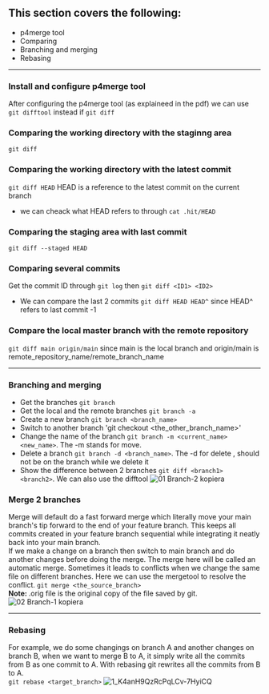 ## This section covers the following:
- p4merge tool
- Comparing
- Branching and merging
- Rebasing

--------------------
### Install and configure p4merge tool
After configuring the p4merge tool (as explaineed in the pdf) we can use `git difftool` instead if `git diff`
### Comparing the working directory with the staginng area
`git diff`
### Comparing the working directory with the latest commit
`git diff HEAD` HEAD is a reference to the latest commit on the current branch 
- we can cheack what HEAD refers to through `cat .hit/HEAD`
### Comparing the staging area with last commit
`git diff --staged HEAD`
### Comparing several commits
Get the commit ID through `git log` then `git diff <ID1> <ID2>` 
- We can compare the last 2 commits `git diff HEAD HEAD^` since HEAD^ refers to last commit -1 
### Compare the local master branch with the remote repository
`git diff main origin/main` since main is the local branch and origin/main is remote_repository_name/remote_branch_name

-------------------------
### Branching and merging
- Get the branches `git branch`
- Get the local and the remote branches `git branch -a`
- Create a new branch `git branch <branch_name>`
- Switch to another branch 'git checkout <the_other_branch_name>'
- Change the name of the branch `git branch -m <current_name> <new_name>`. The -m stands for move.
- Delete a branch `git branch -d <branch_name>`. The -d for delete , should not be on the branch while we delete it
- Show the difference between 2 branches `git diff <branch1> <branch2>`. We can also use the difftool
![01 Branch-2 kopiera](https://user-images.githubusercontent.com/93892538/182479420-1badf6b5-2333-4240-8f0d-36d32966fcee.png)
### Merge 2 branches
Merge will default do a fast forward merge which literally move your main branch's tip forward to the end of your feature branch. This keeps all commits created in your feature branch sequential while integrating it neatly back into your main branch. <br>
If we make a change on a branch then switch to main branch and do another changes before doing the merge. The merge here will be called an automatic merge.
Sometimes it leads to conflicts when we change the same file on different branches. Here we can use the mergetool to resolve the conflict. 
`git merge <the_source_branch>` <br> 
<b>Note: </b>.orig file is the original copy of the file saved by git.
![02 Branch-1 kopiera](https://user-images.githubusercontent.com/93892538/182480334-aa615668-594c-4115-beeb-f15fbfcb23e2.png)

---------------------------
### Rebasing
For example, we do some changings on branch A and another changes on branch B, when we want to merge B to A, it simply write all the commits from B as one commit to A. With rebasing git rewrites all the commits from B to A. <br>
`git rebase <target_branch>`
 ![1_K4anH9QzRcPqLCv-7HyiCQ](https://user-images.githubusercontent.com/93892538/182480421-b501a4e5-8634-41e7-8e84-f91b79544b2d.png)

